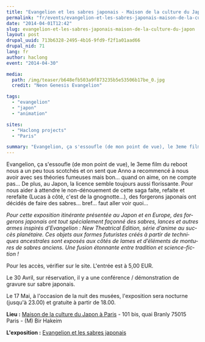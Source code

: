 ```yaml
---
title: "Evangelion et les sabres japonais - Maison de la culture du Japon"
permalink: "fr/events/evangelion-et-les-sabres-japonais-maison-de-la-culture-du-japon.html"
date: "2014-04-01T12:42"
slug: evangelion-et-les-sabres-japonais-maison-de-la-culture-du-japon
layout: post
drupal_uuid: 713b6328-2495-4b16-9fd9-f2f1a01aad66
drupal_nid: 71
lang: fr
author: haclong
event: "2014-04-30"

media:
  path: /img/teaser/b648efb503a9f873235b5e53506b17be_0.jpg
  credit: "Neon Genesis Evangelion"

tags:
  - "evangelion"
  - "japon"
  - "animation"

sites:
  - "Haclong projects"
  - "Paris"

summary: "Evangelion, ça s'essoufle (de mon point de vue), le 3eme film du reboot nous a un peu tous scotchés et on sent que Anno a recommencé à nous avoir avec ses théories fumeuses mais bon... quand on aime, on ne compte pas... De plus, au Japon, la licence semble toujours aussi florissante. Pour nous aider à attendre le non-dénouement de cette saga faite, refaite et rerefaite (Lucas à côté, c'est de la gnognotte...), des forgerons japonais ont décidés de faire des sabres... bref... faut aller voir quoi..."
---
```


Evangelion, ça s'essoufle (de mon point de vue), le 3eme film du reboot nous a un peu tous scotchés et on sent que Anno a recommencé à nous avoir avec ses théories fumeuses mais bon... quand on aime, on ne compte pas... De plus, au Japon, la licence semble toujours aussi florissante. Pour nous aider à attendre le non-dénouement de cette saga faite, refaite et rerefaite (Lucas à côté, c'est de la gnognotte...), des forgerons japonais ont décidés de faire des sabres... bref... faut aller voir quoi...

<cite>Pour cette expo­si­tion iti­né­rante pré­sen­tée au Japon et en Europe, des for­ge­rons japo­nais ont tout spé­cia­le­ment façonné des sabres, lan­ces et autres armes ins­pi­rés d’Evangelion : New Theatrical Edition, série d’anime au suc­cès pla­né­taire. Ces objets aux for­mes futu­ris­tes créés à par­tir de tech­ni­ques ances­tra­les sont expo­sés aux côtés de lames et d’éléments de mon­tu­res de sabres anciens. Une fusion étonnante entre tra­di­tion et science-fic­tion !</cite>

Pour les accès, vérifier sur le site. L'entrée est à 5,00 EUR.

Le 30 Avril, sur réservation, il y a une conférence / démonstration de gravure sur sabre japonais.

Le 17 Mai, à l'occasion de la nuit des musées, l'exposition sera nocturne (jusqu'à 23.00) et gratuite à partir de 18.00.

**Lieu :** <a href="http://www.mcjp.fr/francais/" target="_blank">Maison de la culture du Japon à Paris</a> - 101 bis, quai Branly 75015 Paris - (M) Bir Hakeim

**L'exposition :** <a href="http://www.mcjp.fr/francais/expositions/evangelion-et-les-sabres-japonais-979/evangelion-et-les-sabres-japonais" target="_blank">Evangelion et les sabres japonais</a>




